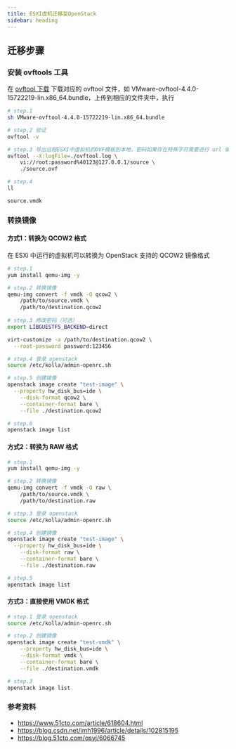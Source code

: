 ```yaml
---
title: ESXI虚机迁移至OpenStack
sidebar: heading
---
```


## 迁移步骤

### 安装 ovftools 工具

在 [ovftool 下载](https://customerconnect.vmware.com/cn/downloads/search?query=ovftool) 下载对应的 ovftool 文件，如 VMware-ovftool-4.4.0-15722219-lin.x86_64.bundle，上传到相应的文件夹中，执行

```bash
# step.1
sh VMware-ovftool-4.4.0-15722219-lin.x86_64.bundle

# step.2 验证
ovftool -v

# step.3 导出远程ESXI中虚拟机的OVF模板到本地，密码如果存在特殊字符需要进行 url 编码
ovftool --X:logFile=./ovftool.log \
	vi://root:password%40123@127.0.0.1/source \
	./source.ovf

# step.4
ll

source.vmdk
```

### 转换镜像

#### 方式1：转换为 QCOW2 格式

在 ESXi 中运行的虚拟机可以转换为 OpenStack 支持的 QCOW2 镜像格式

```bash
# step.1
yum install qemu-img -y

# step.2 转换镜像
qemu-img convert -f vmdk -O qcow2 \
	/path/to/source.vmdk \
	/path/to/destination.qcow2
	
# step.3 修改密码（可选）
export LIBGUESTFS_BACKEND=direct

virt-customize -a /path/to/destination.qcow2 \
  --root-password password:123456

# step.4 登录 openstack
source /etc/kolla/admin-openrc.sh

# step.5 创建镜像
openstack image create "test-image" \
  --property hw_disk_bus=ide \
	--disk-format qcow2 \
	--container-format bare \
	--file ./destination.qcow2

# step.6
openstack image list
```

#### 方式2：转换为 RAW 格式

```bash
# step.1
yum install qemu-img -y

# step.2 转换镜像
qemu-img convert -f vmdk -O raw \
	/path/to/source.vmdk \
	/path/to/destination.raw

# step.3 登录 openstack
source /etc/kolla/admin-openrc.sh

# step.4 创建镜像
openstack image create "test-image" \
  --property hw_disk_bus=ide \
	--disk-format raw \
	--container-format bare \
	--file ./destination.raw

# step.5
openstack image list
```

#### 方式3：直接使用 VMDK 格式

```bash
# step.1 登录 openstack
source /etc/kolla/admin-openrc.sh

# step.2 创建镜像
openstack image create "test-vmdk" \
	--property hw_disk_bus=ide \
	--disk-format vmdk \
	--container-format bare \
	--file ./destination.vmdk

# step.3
openstack image list
```

### 参考资料

+ https://www.51cto.com/article/618604.html
+ https://blog.csdn.net/jmh1996/article/details/102815195
+ https://blog.51cto.com/qsyj/6066745